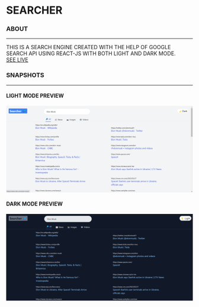 # SEARCHER

### ABOUT
***

THIS IS A SEARCH ENGINE CREATED WITH THE HELP OF GOOGLE SEARCH API USING REACT-JS WITH BOTH LIGHT AND DARK MODE.
<br/>
[SEE LIVE](https://searcher-web-app.netlify.app/search)


### SNAPSHOTS
***

#### LIGHT MODE PREVIEW
![](images/light_mode.png)

#### DARK MODE PREVIEW
![](images/dark_mode.png)

